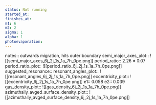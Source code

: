```yaml
---
status: Not running
started_at: 
finishes_at: 
m1: 6
m2: 2
sigma: 1
alpha: 1
photoevaporation: 
---
```


notes:: outwards migration, hits outer boundary
semi_major_axes_plot:: ![[semi_major_axes_6j_2j_1s_1a_7h_0pe.png]]
period_ratio:: 2.26 ± 0.07
period_ratio_plot:: ![[period_ratio_6j_2j_1s_1a_7h_0pe.png]]
suggested_resonance:: 
resonant_angles_plot:: ![[resonant_angles_6j_2j_1s_1a_7h_0pe.png]]
eccentricity_plot:: ![[eccentricity_6j_2j_1s_1a_7h_0pe.png]]
e1:: 0.058
e2:: 0.039
gas_density_plot:: ![[gas_density_6j_2j_1s_1a_7h_0pe.png]]
azimuthally_avged_surface_density_plot:: ![[azimuthally_avged_surface_density_6j_2j_1s_1a_7h_0pe.png]]
